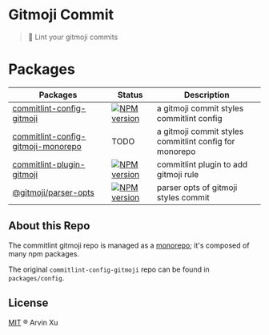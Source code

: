 # Gitmoji Commit

> 🎉 Lint your gitmoji commits

# Packages

| Packages                                                          | Status                                     | Description                                            |
| ----------------------------------------------------------------- | ------------------------------------------ | ------------------------------------------------------ |
| [commitlint-config-gitmoji](./packages/config)                    | [![NPM version][config-image]][config-url] | a gitmoji commit styles commitlint config              |
| [commitlint-config-gitmoji-monorepo](./packages/config-mono-repo) | TODO                                       | a gitmoji commit styles commitlint config for monorepo |
| [commitlint-plugin-gitmoji](./packages/plugin)                    | [![NPM version][plugin-image]][plugin-url] | commitlint plugin to add gitmoji rule                  |
| [@gitmoji/parser-opts](./packages/parser-opts)                    | [![NPM version][parser-image]][parser-url] | parser opts of gitmoji styles commit                   |

<!-- npm url -->

[config-image]: http://img.shields.io/npm/v/commitlint-config-gitmoji.svg?style=flat-square&color=deepgreen&label=latest
[config-url]: http://npmjs.org/package/commitlint-config-gitmoji
[plugin-image]: http://img.shields.io/npm/v/commitlint-plugin-gitmoji.svg?style=flat-square&color=deepgreen&label=latest
[plugin-url]: http://npmjs.org/package/commitlint-plugin-gitmoji
[plugin-image]: http://img.shields.io/npm/v/commitlint-plugin-gitmoji.svg?style=flat-square&color=deepgreen&label=latest
[plugin-url]: http://npmjs.org/package/commitlint-plugin-gitmoji
[parser-image]: http://img.shields.io/npm/v/@gitmoji/parser-opts.svg?style=flat-square&color=deepgreen&label=latest
[parser-url]: http://npmjs.org/package/@gitmoji/parser-opts

## About this Repo

The commitlint gitmoji repo is managed as a [monorepo](https://github.com/babel/babel/blob/master/doc/design/monorepo.md); it's composed of many npm packages.

The original `commitlint-config-gitmoji` repo can be found in `packages/config`.

## License

[MIT](./LICENSE) ® Arvin Xu
